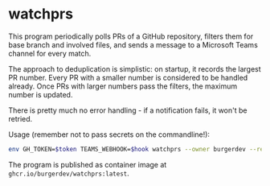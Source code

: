 # watchprs

This program periodically polls PRs of a GitHub repository, filters them for base branch and involved files, and sends a message to a Microsoft Teams channel for every match.

The approach to deduplication is simplistic: on startup, it records the largest PR number.
Every PR with a smaller number is considered to be handled already.
Once PRs with larger numbers pass the filters, the maximum number is updated.

There is pretty much no error handling - if a notification fails, it won't be retried.

Usage (remember not to pass secrets on the commandline!):

```sh
env GH_TOKEN=$token TEAMS_WEBHOOK=$hook watchprs --owner burgerdev --repo watchprs --base-re "^(main|master)$" --files-re "^pkg/.*$"
```

The program is published as container image at `ghcr.io/burgerdev/watchprs:latest`.
